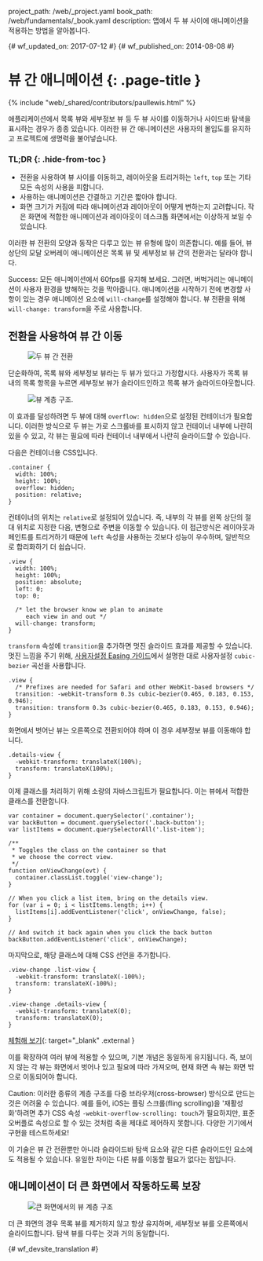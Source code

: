 project_path: /web/_project.yaml
book_path: /web/fundamentals/_book.yaml
description: 앱에서 두 뷰 사이에 애니메이션을 적용하는 방법을 알아봅니다.

{# wf_updated_on: 2017-07-12 #}
{# wf_published_on: 2014-08-08 #}

# 뷰 간 애니메이션 {: .page-title }

{% include "web/_shared/contributors/paullewis.html" %}

애플리케이션에서 목록 뷰와 세부정보 뷰 등 두 뷰 사이를 이동하거나 사이드바 탐색을 표시하는 경우가 종종 있습니다. 이러한 뷰 간 애니메이션은 사용자의 몰입도를 유지하고 프로젝트에 생명력을 불어넣습니다.

### TL;DR {: .hide-from-toc }
* 전환을 사용하여 뷰 사이를 이동하고, 레이아웃을 트리거하는 `left`, `top` 또는 기타 모든 속성의 사용을 피합니다.
* 사용하는 애니메이션은 간결하고 기간은 짧아야 합니다.
* 화면 크기가 커짐에 따라 애니메이션과 레이아웃이 어떻게 변하는지 고려합니다. 작은 화면에 적합한 애니메이션과 레이아웃이 데스크톱 화면에서는 이상하게 보일 수 있습니다.

이러한 뷰 전환의 모양과 동작은 다루고 있는 뷰 유형에 많이 의존합니다. 예를 들어, 뷰 상단의 모달 오버레이 애니메이션은 목록 뷰 및 세부정보 뷰 간의 전환과는 달라야 합니다.

Success: 모든 애니메이션에서 60fps를 유지해 보세요. 그러면, 버벅거리는 애니메이션이 사용자 환경을 방해하는 것을 막아줍니다. 애니메이션을 시작하기 전에 변경할 사항이 있는 경우 애니메이션 요소에 `will-change`를 설정해야 합니다. 뷰 전환을 위해 `will-change: transform`을 주로 사용합니다.

## 전환을 사용하여 뷰 간 이동

<div class="attempt-left">
  <figure>
    <img src="images/view-translate.gif" alt="두 뷰 간 전환" />
  </figure>
</div>

단순화하여, 목록 뷰와 세부정보 뷰라는 두 뷰가 있다고 가정합시다. 사용자가 목록 뷰 내의 목록 항목을 누르면 세부정보 뷰가 슬라이드인하고 목록 뷰가 슬라이드아웃합니다.

<div style="clear:both;"></div>

<div class="attempt-right">
  <figure>
    <img src="images/container-two-views.svg" alt="뷰 계층 구조." />
  </figure>
</div>

이 효과를 달성하려면 두 뷰에 대해 `overflow: hidden`으로 설정된 컨테이너가 필요합니다. 이러한 방식으로 두 뷰는 가로 스크롤바를 표시하지 않고 컨테이너 내부에 나란히 있을 수 있고, 각 뷰는 필요에 따라 컨테이너 내부에서 나란히 슬라이드할 수 있습니다.

<div style="clear:both;"></div>

다음은 컨테이너용 CSS입니다.


    .container {
      width: 100%;
      height: 100%;
      overflow: hidden;
      position: relative;
    }
    

컨테이너의 위치는 `relative`로 설정되어 있습니다. 즉, 내부의 각 뷰를 왼쪽 상단의 절대 위치로 지정한 다음, 변형으로 주변을 이동할 수 있습니다. 이 접근방식은 레이아웃과 페인트를 트리거하기 때문에 `left` 속성을 사용하는 것보다 성능이 우수하며, 일반적으로 합리화하기 더 쉽습니다.


    .view {
      width: 100%;
      height: 100%;
      position: absolute;
      left: 0;
      top: 0;
    
      /* let the browser know we plan to animate
         each view in and out */
      will-change: transform;
    }
    

`transform` 속성에 `transition`을 추가하면 멋진 슬라이드 효과를 제공할 수 있습니다. 멋진 느낌을 주기 위해, [사용자설정 Easing 가이드](custom-easing)에서 설명한 대로 사용자설정 `cubic-bezier` 곡선을 사용합니다.


    .view {
      /* Prefixes are needed for Safari and other WebKit-based browsers */
      transition: -webkit-transform 0.3s cubic-bezier(0.465, 0.183, 0.153, 0.946);
      transition: transform 0.3s cubic-bezier(0.465, 0.183, 0.153, 0.946);
    }
    

화면에서 벗어난 뷰는 오른쪽으로 전환되어야 하며 이 경우 세부정보 뷰를 이동해야 합니다.


    .details-view {
      -webkit-transform: translateX(100%);
      transform: translateX(100%);
    }
    

이제 클래스를 처리하기 위해 소량의 자바스크립트가 필요합니다. 이는 뷰에서 적합한 클래스를 전환합니다.


    var container = document.querySelector('.container');
    var backButton = document.querySelector('.back-button');
    var listItems = document.querySelectorAll('.list-item');
    
    /**
     * Toggles the class on the container so that
     * we choose the correct view.
     */
    function onViewChange(evt) {
      container.classList.toggle('view-change');
    }
    
    // When you click a list item, bring on the details view.
    for (var i = 0; i < listItems.length; i++) {
      listItems[i].addEventListener('click', onViewChange, false);
    }
    
    // And switch it back again when you click the back button
    backButton.addEventListener('click', onViewChange);
    

마지막으로, 해당 클래스에 대해 CSS 선언을 추가합니다.


    .view-change .list-view {
      -webkit-transform: translateX(-100%);
      transform: translateX(-100%);
    }
    
    .view-change .details-view {
      -webkit-transform: translateX(0);
      transform: translateX(0);
    }
    
[체험해 보기](https://googlesamples.github.io/web-fundamentals/fundamentals/design-and-ux/animations/inter-view-animation.html){: target="_blank" .external }

이를 확장하여 여러 뷰에 적용할 수 있으며, 기본 개념은 동일하게 유지됩니다. 즉, 보이지 않는 각 뷰는 화면에서 벗어나 있고 필요에 따라 가져오며, 현재 화면 속 뷰는 화면 밖으로 이동되어야 합니다.

Caution: 이러한 종류의 계층 구조를 다중 브라우저(cross-browser) 방식으로 만드는 것은 어려울 수 있습니다. 예를 들어, iOS는 플링 스크롤(fling scrolling)을 '재활성화'하려면 추가 CSS 속성  <code>-webkit-overflow-scrolling: touch</code>가 필요하지만, 표준 오버플로 속성으로 할 수 있는 것처럼 축을 제대로 제어하지 못합니다. 다양한 기기에서 구현을 테스트하세요!

이 기술은 뷰 간 전환뿐만 아니라 슬라이드바 탐색 요소와 같은 다른 슬라이드인 요소에도 적용될 수 있습니다. 유일한 차이는 다른 뷰를 이동할 필요가 없다는 점입니다.

## 애니메이션이 더 큰 화면에서 작동하도록 보장

<div class="attempt-right">
  <figure>
    <img src="images/container-two-views-ls.svg" alt="큰 화면에서의 뷰 계층 구조" />
  </figure>
</div>

더 큰 화면의 경우 목록 뷰를 제거하지 않고 항상 유지하며, 세부정보 뷰를 오른쪽에서 슬라이드합니다. 탐색 뷰를 다루는 것과 거의 동일합니다.






{# wf_devsite_translation #}
